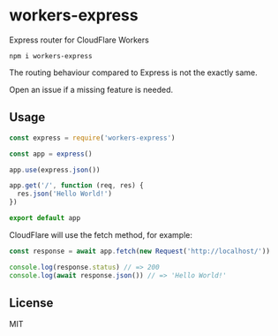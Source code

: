 # workers-express

Express router for CloudFlare Workers

```
npm i workers-express
```

The routing behaviour compared to Express is not the exactly same.

Open an issue if a missing feature is needed.

## Usage

```js
const express = require('workers-express')

const app = express()

app.use(express.json())

app.get('/', function (req, res) {
  res.json('Hello World!')
})

export default app
```

CloudFlare will use the fetch method, for example:

```js
const response = await app.fetch(new Request('http://localhost/'))

console.log(response.status) // => 200
console.log(await response.json()) // => 'Hello World!'
```

## License

MIT
